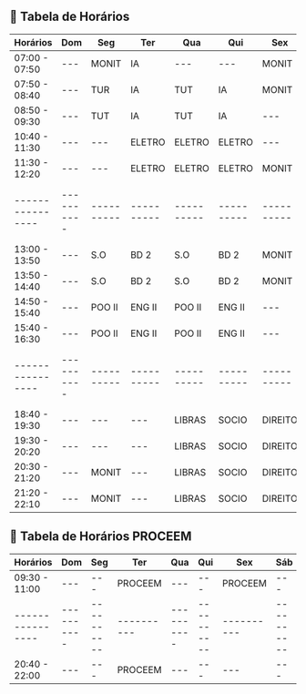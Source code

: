 ## 📅 Tabela de Horários

| Horários       | Dom      | Seg      | Ter      | Qua      | Qui      | Sex      | Sáb      |
|----------------|----------|----------|----------|----------|----------|----------|----------|
| 07:00 - 07:50  | ---      | MONIT    | IA       | ---      | ---      | MONIT    | ---      |
| 07:50 - 08:40  | ---      | TUR      | IA       | TUT      | IA       | MONIT    | ---      |
| 08:50 - 09:30  | ---      | TUT      | IA       | TUT      | IA       | ---      | ---      |
| 10:40 - 11:30  | ---      | ---      | ELETRO   | ELETRO   | ELETRO   | ---      | ---      |
| 11:30 - 12:20  | ---      | ---      | ELETRO   | ELETRO   | ELETRO   | MONIT    | ---      |
|----------------|----------|----------|----------|----------|----------|----------|----------|
| 13:00 - 13:50  | ---      | S.O      | BD 2     | S.O      | BD 2     | MONIT    | ---      |
| 13:50 - 14:40  | ---      | S.O      | BD 2     | S.O      | BD 2     | MONIT    | ---      |
| 14:50 - 15:40  | ---      | POO II   | ENG II   | POO II   | ENG II   | ---      | ---      |
| 15:40 - 16:30  | ---      | POO II   | ENG II   | POO II   | ENG II   | ---      | ---      |
|----------------|----------|----------|----------|----------|----------|----------|----------|
| 18:40 - 19:30  | ---      | ---      | ---      | LIBRAS   | SOCIO    | DIREITO  | ---      |
| 19:30 - 20:20  | ---      | ---      | ---      | LIBRAS   | SOCIO    | DIREITO  | ---      |
| 20:30 - 21:20  | ---      | MONIT    | ---      | LIBRAS   | SOCIO    | DIREITO  | ---      |
| 21:20 - 22:10  | ---      | MONIT    | ---      | LIBRAS   | SOCIO    | DIREITO  | ---      |

## 📅 Tabela de Horários PROCEEM

| Horários       | Dom      | Seg      | Ter      | Qua      | Qui      | Sex      | Sáb      |
|----------------|----------|----------|----------|----------|----------|----------|----------|
| 09:30 - 11:00  | ---      | ---      | PROCEEM  | ---      | ---      | PROCEEM  | ---      |
|----------------|----------|----------|----------|----------|----------|----------|----------|
| 20:40 - 22:00  | ---      | ---      | PROCEEM  | ---      | ---      | ---      | ---      |
